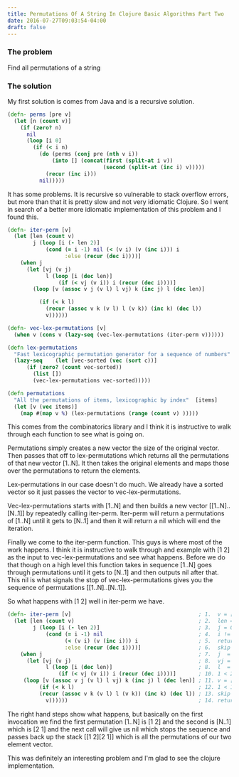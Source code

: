 ```yaml
---
title: Permutations Of A String In Clojure Basic Algorithms Part Two
date: 2016-07-27T09:03:54-04:00
draft: false
---
```

### The problem

Find all permutations of a string

### The solution

My first solution is comes from Java and is a recursive solution.
```clojure
(defn- perms [pre v]
  (let [n (count v)]
    (if (zero? n)
      nil      
      (loop [i 0]
        (if (< i n)
          (do (perms (conj pre (nth v i))
              (into [] (concat(first (split-at i v))
                              (second (split-at (inc i) v)))))
            (recur (inc i)))
          nil)))))
```
It has some problems. It is recursive so vulnerable to stack overflow errors, but more than that it is pretty slow and not very idiomatic Clojure. So I went in search of a better more idiomatic implementation of this problem and I found this.
```clojure
(defn- iter-perm [v]                                            
  (let [len (count v)
        j (loop [i (- len 2)]
            (cond (= i -1) nil (< (v i) (v (inc i))) i
                  :else (recur (dec i))))]
    (when j
      (let [vj (v j)
            l (loop [i (dec len)]
                (if (< vj (v i)) i (recur (dec i))))]
        (loop [v (assoc v j (v l) l vj) k (inc j) l (dec len)]

          (if (< k l)
            (recur (assoc v k (v l) l (v k)) (inc k) (dec l))
            v))))))

(defn- vec-lex-permutations [v]
  (when v (cons v (lazy-seq (vec-lex-permutations (iter-perm v))))))

(defn lex-permutations
  "Fast lexicographic permutation generator for a sequence of numbers"  [c]
  (lazy-seq    (let [vec-sorted (vec (sort c))]
      (if (zero? (count vec-sorted))
        (list [])
        (vec-lex-permutations vec-sorted)))))

(defn permutations
  "All the permutations of items, lexicographic by index"  [items]
  (let [v (vec items)]
    (map #(map v %) (lex-permutations (range (count v) )))))
```

This comes from the combinatorics library and I think it is instructive to walk through each function to see what is going on.

Permutations simply creates a new vector the size of the original vector. Then passes that off to lex-permutations which returns all the permutations of that new vector [1..N]. It then takes the original elements and maps those over the permutations to return the elements.

Lex-permutations in our case doesn't do much. We already have a sorted vector so it just passes the vector to vec-lex-permutations.

Vec-lex-permutations starts with [1..N] and then builds a new vector [[1..N]..[N..1]] by repeatedly calling iter-perm. Iter-perm will return a permutations of [1..N] until it gets to [N..1] and then it will return a nil which will end the iteration.

Finally we come to the iter-perm function. This guys is where most of the work happens. I think it is instructive to walk through and example with [1 2] as the input to vec-lex-permutations and see what happens. Before we do that though on a high level this function takes in sequence [1..N] goes through permutations until it gets to [N..1] and then outputs nil after that. This nil is what signals the stop of vec-lex-permutations gives you the sequence of permutations [[1..N]..[N..1]].

So what happens with [1 2] well in iter-perm we have.

```clojure
(defn- iter-perm [v]                                        ; 1.  v = [1 2]
  (let [len (count v)                                       ; 2.  len = 2
        j (loop [i (- len 2)]                               ; 3.  j = 0 ; i = 0
            (cond (= i -1) nil                              ; 4.  i != -1
                  (< (v i) (v (inc i))) i                   ; 5.  return i (0)
                  :else (recur (dec i))))]                  ; 6.  skip
    (when j                                                 ; 7.  j  = 0
      (let [vj (v j)                                        ; 8.  vj = 1
            l (loop [i (dec len)]                           ; 8.  l  = 1 ; i = 1
                (if (< vj (v i)) i (recur (dec i))))]       ; 10. 1 < 2 => i = 1
     (loop [v (assoc v j (v l) l vj) k (inc j) l (dec len)] ; 11. v = [2 1] ; k = 1 ; l = 1
          (if (< k l)                                       ; 12. 1 < 1 != True
          (recur (assoc v k (v l) l (v k)) (inc k) (dec l)) ; 13. skip
            v))))))                                         ; 14. return v ([2 1])
```

The right hand steps show what happens, but basically on the first invocation we find the first permutation [1..N] is [1 2] and the second is [N..1] which is [2 1] and the next call will give us nil which stops the sequence and passes back up the stack [[1 2][2 1]] which is all the permutations of our two element vector.

This was definitely an interesting problem and I'm glad to see the clojure implementation.
